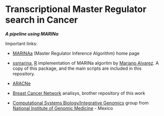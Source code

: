 Transcriptional Master Regulator search in Cancer
==========


***A pipeline using MARINa***

Important links:


* [MARINAa](http://wiki.c2b2.columbia.edu/califanolab/index.php/Software/MARINA) (Master Regulator Inference Algorithm) home page

* [ssmarina](http://figshare.com/articles/ssmarina_R_system_package/785718), [R](http://cran.r-project.org/) implementation of MARINa algoritm  by [Mariano Alvarez](http://systemsbiology.columbia.edu/people/mariano-alvarez). A copy of this package, and the main scripts are included in this repository.

* [ARACNe](http://wiki.c2b2.columbia.edu/califanolab/index.php/Software/ARACNE)

* [Breast Cancer Network](https://github.com/CSB-IG/breast_cancer_networks) analisys, brother repository of this work 

* [Computational Systems Biology/Integrative Genomics](http://genomicacomputacional.inmegen.gob.mx/ehernandez/people.html) group from [National Institute of Genomic Medicine](http://www.inmegen.gob.mx) - Mexico
